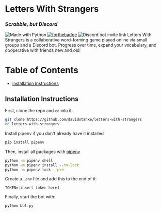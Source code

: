 # Letters With Strangers
### _Scrabble, but Discord_
![Made with Python](https://forthebadge.com/images/badges/made-with-python.svg) [![forthebadge](https://forthebadge.com/images/badges/60-percent-of-the-time-works-every-time.svg)](https://forthebadge.com) ![Discord bot invite link](https://img.shields.io/badge/Bot%20Invite%20Link-Coming%20Soon-red?style=for-the-badge)
Letters With Strangers is a collaborative word-forming game played online via small groups and a Discord bot. Progress over time, expand your vocabulary, and cooperative with friends new and old!

Table of Contents
=================
- [Installation Instructions](#installation-instructions)

## Installation Instructions
First, clone the repo and `cd` into it.
```sh
git clone https://github.com/davidstanke/letters-with-strangers
cd letters-with-strangers
```
Install pipenv if you don't already have it installed
```sh
pip install pipenv
```
Then, install all packages with [pipenv](https://pypi.org/project/pipenv/)
```sh
python -m pipenv shell
python -m pipenv install --no-lock
python -m pipenv lock --pre
```
Create a `.env` file and add this to the end of it:
```env
TOKEN=[insert token here]
```
Finally, start the bot with:
```sh
python bot.py
```
